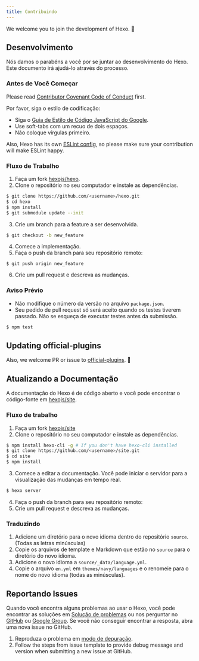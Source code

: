 ```yaml
---
title: Contribuindo
---
```


We welcome you to join the development of Hexo. 🤗

## Desenvolvimento

Nós damos o parabéns a você por se juntar ao desenvolvimento do Hexo. Este documento irá ajudá-lo através do processo.

### Antes de Você Começar

Please read [Contributor Covenant Code of Conduct](https://github.com/hexojs/hexo/blob/master/CODE_OF_CONDUCT.md) first.

Por favor, siga o estilo de codificação:

- Siga o [Guia de Estilo de Código JavaScript do Google](https://google.github.io/styleguide/jsguide.html).
- Use soft-tabs com um recuo de dois espaços.
- Não coloque vírgulas primeiro.

Also, Hexo has its own [ESLint config](https://github.com/hexojs/eslint-config-hexo), so please make sure your contribution will make ESLint happy.

### Fluxo de Trabalho

1. Faça um fork [hexojs/hexo].
2. Clone o repositório no seu computador e instale as dependências.

``` bash
$ git clone https://github.com/<username>/hexo.git
$ cd hexo
$ npm install
$ git submodule update --init
```

3. Crie um branch para a feature a ser desenvolvida.

``` bash
$ git checkout -b new_feature
```

4. Comece a implementação.
5. Faça o push da branch para seu repositório remoto:

```
$ git push origin new_feature
```

6. Crie um pull request e descreva as mudanças.

### Aviso Prévio

- Não modifique o número da versão no arquivo `package.json`.
- Seu pedido de pull request só será aceito quando os testes tiverem passado. Não se esqueça de executar testes antes da submissão.

``` bash
$ npm test
```

## Updating official-plugins

Also, we welcome PR or issue to [official-plugins](https://github.com/hexojs). 🤗

## Atualizando a Documentação

A documentação do Hexo é de código aberto e você pode encontrar o código-fonte em [hexojs/site].

### Fluxo de trabalho

1. Faça um fork [hexojs/site]
2. Clone o repositório no seu computador e instale as dependências.

``` bash
$ npm install hexo-cli -g # If you don't have hexo-cli installed
$ git clone https://github.com/<username>/site.git
$ cd site
$ npm install
```

3. Comece a editar a documentação. Você pode iniciar o servidor para a visualização das mudanças em tempo real.

``` bash
$ hexo server
```

4. Faça o push da branch para seu repositório remoto:
5. Crie um pull request e descreva as mudanças.

### Traduzindo

1. Adicione um diretório para o novo idioma dentro do repositório `source`. (Todas as letras minúsculas)
2. Copie os arquivos de template e Markdown que estão no `source` para o diretório do novo idioma.
3. Adicione o novo idioma a `source/_data/language.yml`.
4. Copie o arquivo `en.yml` em `themes/navy/languages` e o renomeie para o nome do novo idioma (todas as minúsculas).

## Reportando Issues

Quando você encontra alguns problemas ao usar o Hexo, você pode encontrar as soluções em [Solução de problemas](troubleshooting.html) ou nos perguntar no [GitHub](https://github.com/hexojs/hexo/issues) ou [Google Group](https://groups.google.com/group/hexo). Se você não conseguir encontrar a resposta, abra uma nova issue no GitHub.

1. Reproduza o problema em [modo de depuração](commands.html#Debug_mode).
2. Follow the steps from issue template to provide debug message and version when submitting a new issue at GitHub.

[hexojs/hexo]: https://github.com/hexojs/hexo
[hexojs/site]: https://github.com/hexojs/site
